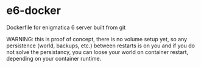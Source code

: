 # e6-docker
Dockerfile for enigmatica 6 server built from git

WARNING: this is proof of concept, there is no volume setup yet, so any persistence (world, backups, etc.) between restarts is on you and if you do not solve the persistancy, you can loose your world on container restart, depending on your container runtime.
